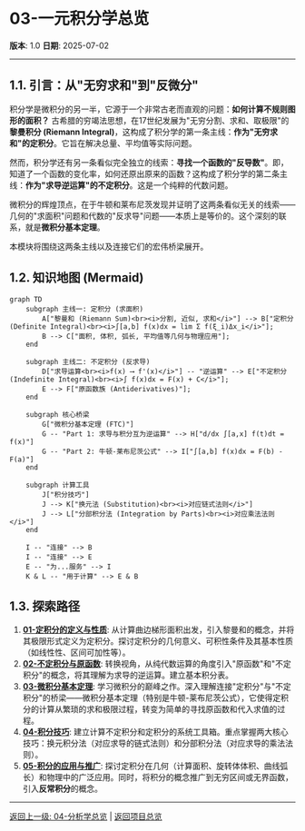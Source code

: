 # 03-一元积分学总览

**版本**: 1.0
**日期**: 2025-07-02

---

## 1.1. 引言：从"无穷求和"到"反微分"

积分学是微积分的另一半，它源于一个非常古老而直观的问题：**如何计算不规则图形的面积？** 古希腊的穷竭法思想，在17世纪发展为"无穷分割、求和、取极限"的**黎曼积分 (Riemann Integral)**，这构成了积分学的第一条主线：**作为"无穷求和"的定积分**。它旨在解决总量、平均值等实际问题。

然而，积分学还有另一条看似完全独立的线索：**寻找一个函数的"反导数"**。即，知道了一个函数的变化率，如何还原出原来的函数？这构成了积分学的第二条主线：**作为"求导逆运算"的不定积分**。这是一个纯粹的代数问题。

微积分的辉煌顶点，在于牛顿和莱布尼茨发现并证明了这两条看似无关的线索——几何的"求面积"问题和代数的"反求导"问题——本质上是等价的。这个深刻的联系，就是**微积分基本定理**。

本模块将围绕这两条主线以及连接它们的宏伟桥梁展开。

## 1.2. 知识地图 (Mermaid)

```mermaid
graph TD
    subgraph 主线一: 定积分 (求面积)
        A["黎曼和 (Riemann Sum)<br><i>分割, 近似, 求和</i>"] --> B["定积分 (Definite Integral)<br><i>∫[a,b] f(x)dx = lim Σ f(ξ_i)Δx_i</i>"];
        B --> C["面积, 体积, 弧长, 平均值等几何与物理应用"];
    end

    subgraph 主线二: 不定积分 (反求导)
        D["求导运算<br><i>f(x) ⟶ f'(x)</i>"] -- "逆运算" --> E["不定积分 (Indefinite Integral)<br><i>∫ f(x)dx = F(x) + C</i>"];
        E --> F["原函数族 (Antiderivatives)"];
    end

    subgraph 核心桥梁
        G["微积分基本定理 (FTC)"]
        G -- "Part 1: 求导与积分互为逆运算" --> H["d/dx ∫[a,x] f(t)dt = f(x)"]
        G -- "Part 2: 牛顿-莱布尼茨公式" --> I["∫[a,b] f(x)dx = F(b) - F(a)"]
    end

    subgraph 计算工具
        J["积分技巧"]
        J --> K["换元法 (Substitution)<br><i>对应链式法则</i>"]
        J --> L["分部积分法 (Integration by Parts)<br><i>对应乘法法则</i>"]
    end

    I -- "连接" --> B
    I -- "连接" --> E
    E -- "为...服务" --> I
    K & L -- "用于计算" --> E & B

```

## 1.3. 探索路径

1.  **[01-定积分的定义与性质](./01-定积分的定义与性质.md)**: 从计算曲边梯形面积出发，引入黎曼和的概念，并将其极限形式定义为定积分。探讨定积分的几何意义、可积性条件及其基本性质（如线性性、区间可加性等）。
2.  **[02-不定积分与原函数](./02-不定积分与原函数.md)**: 转换视角，从纯代数运算的角度引入"原函数"和"不定积分"的概念，将其理解为求导的逆运算。建立基本积分表。
3.  **[03-微积分基本定理](./03-微积分基本定理.md)**: 学习微积分的巅峰之作。深入理解连接"定积分"与"不定积分"的桥梁——微积分基本定理（特别是牛顿-莱布尼茨公式），它使得定积分的计算从繁琐的求和极限过程，转变为简单的寻找原函数和代入求值的过程。
4.  **[04-积分技巧](./04-积分技巧.md)**: 建立计算不定积分和定积分的系统工具箱。重点掌握两大核心技巧：换元积分法（对应求导的链式法则）和分部积分法（对应求导的乘法法则）。
5.  **[05-积分的应用与推广](./05-积分的应用与推广.md)**: 探讨定积分在几何（计算面积、旋转体体积、曲线弧长）和物理中的广泛应用。同时，将积分的概念推广到无穷区间或无界函数，引入**反常积分**的概念。

---
[返回上一级: 04-分析学总览](../00-分析学总览.md) | [返回项目总览](../../09-项目总览/00-项目总览.md) 